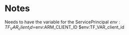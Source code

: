 # Notes

Needs to have the variable for the ServicePrincipal
$env:TF_VAR_client_id=$env:ARM_CLIENT_ID
$env:TF_VAR_client_id